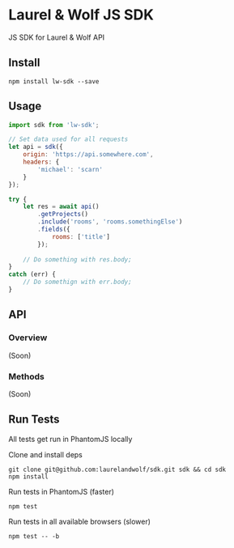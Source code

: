 # Laurel & Wolf JS SDK

JS SDK for Laurel & Wolf API

## Install

```
npm install lw-sdk --save
```

## Usage

```js
import sdk from 'lw-sdk';

// Set data used for all requests
let api = sdk({
	origin: 'https://api.somewhere.com',
	headers: {
		'michael': 'scarn'
	}
});

try {
	let res = await api()
		.getProjects()
		.include('rooms', 'rooms.somethingElse')
		.fields({
			rooms: ['title']
		});
		
	// Do something with res.body;
}
catch (err) {
	// Do somethign with err.body;
}

```

## API

### Overview

(Soon)

### Methods

(Soon)

## Run Tests

All tests get run in PhantomJS locally

Clone and install deps

```
git clone git@github.com:laurelandwolf/sdk.git sdk && cd sdk
npm install
```

Run tests in PhantomJS (faster)

```
npm test
```

Run tests in all available browsers (slower)

```
npm test -- -b
```
